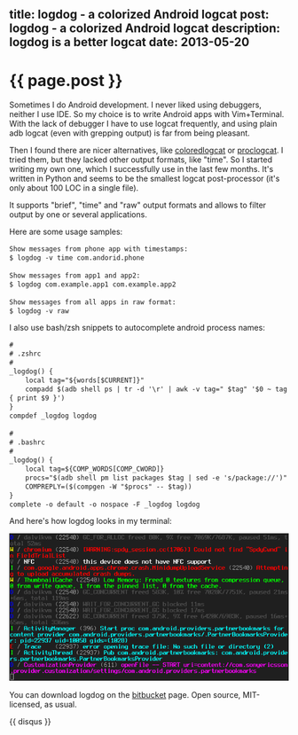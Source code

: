 title: logdog - a colorized Android logcat
post: logdog - a colorized Android logcat
description: logdog is a better logcat
date: 2013-05-20
---

# {{ page.post }}

Sometimes I do Android development. I never liked using debuggers, neither I
use IDE. So my choice is to write Android apps with Vim+Terminal. With the lack
of debugger I have to use logcat frequently, and using plain adb logcat (even
with grepping output) is far from being pleasant.

Then I found there are nicer alternatives, like
[coloredlogcat](https://code.google.com/p/colored-logcat/) or
[proclogcat](https://github.com/jasta/android-dev-tools/blob/master/proclogcat).
I tried them, but they lacked other output formats, like "time". So I started
writing my own one, which I successfully use in the last few months. It's
written in Python and seems to be the smallest logcat post-processor (it's only
about 100 LOC in a single file).

It supports "brief", "time" and "raw" output formats and allows to filter output
by one or several applications.

Here are some usage samples:

	Show messages from phone app with timestamps:
	$ logdog -v time com.andorid.phone

	Show messages from app1 and app2:
	$ logdog com.example.app1 com.example.app2

	Show messages from all apps in raw format:
	$ logdog -v raw

I also use bash/zsh snippets to autocomplete android process names:

	#
	# .zshrc
	#
	_logdog() {
		local tag="${words[$CURRENT]}"
		compadd $(adb shell ps | tr -d '\r' | awk -v tag=" $tag" '$0 ~ tag { print $9 }')
	}
	compdef _logdog logdog

	#
	# .bashrc
	#
	_logdog() {
		local tag=${COMP_WORDS[COMP_CWORD]}
		procs="$(adb shell pm list packages $tag | sed -e 's/package://')"
		COMPREPLY=($(compgen -W "$procs" -- $tag))
	}
	complete -o default -o nospace -F _logdog logdog

And here's how logdog looks in my terminal:

![logdog](/images/logdog.png)

You can download logdog on the [bitbucket](https://bitbucket.org/zserge/logdog)
page. Open source, MIT-licensed, as usual.

{{ disqus }}


